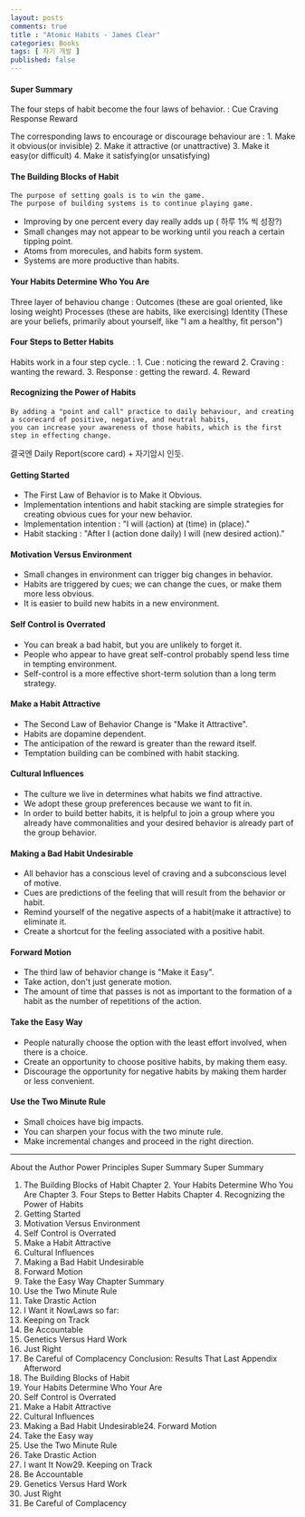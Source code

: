 ```yaml
---
layout: posts
comments: true
title : "Atomic Habits - James Clear"
categories: Books
tags: [ 자기 개발 ]
published: false
---
```


#### Super Summary

The four steps of habit become the four laws of behavior.
 : Cue
   Craving
   Response
   Reward

The corresponding laws to encourage or discourage behaviour are
 : 1. Make it obvious(or invisible)
   2. Make it attractive (or unattractive)
   3. Make it easy(or difficult)
   4. Make it satisfying(or unsatisfying)

#### The Building Blocks of Habit

```
The purpose of setting goals is to win the game.
The purpose of building systems is to continue playing game.
```

- Improving by one percent every day really adds up ( 하루 1% 씩 성장?)
- Small changes may not appear to be working until you reach a certain tipping point.
- Atoms from morecules, and habits form system.
- Systems are more productive than habits.

#### Your Habits Determine Who You Are

Three layer of behaviou change
 : Outcomes (these are goal oriented, like losing weight)
   Processes (these are habits, like exercising)
   Identity (These are your beliefs, primarily about yourself, like "I am a healthy, fit person")

#### Four Steps to Better Habits

Habits work in a four step cycle.
 : 1. Cue : noticing the reward
   2. Craving : wanting the reward.
   3. Response : getting the reward.
   4. Reward

#### Recognizing the Power of Habits

```
By adding a "point and call" practice to daily behaviour, and creating a scorecard of positive, negative, and neutral habits,
you can increase your awareness of those habits, which is the first step in effecting change. 
```
결국엔 Daily Report(score card) + 자기암시 인듯.

#### Getting Started

- The First Law of Behavior is to Make it Obvious.
- Implementation intentions and habit stacking are simple strategies for creating obvious cues for your new behavior.
- Implementation intention : "I will (action) at (time) in (place)."
- Habit stacking : "After I (action done daily) I will (new desired action)."

#### Motivation Versus Environment

- Small changes in environment can trigger big changes in behavior.
- Habits are triggered by cues; we can change the cues, or make them more less obvious.
- It is easier to build new habits in a new environment.

#### Self Control is Overrated

- You can break a bad habit, but you are unlikely to forget it.
- People who appear to have great self-control probably spend less time in tempting environment.
- Self-control is a more effective short-term solution than a long term strategy.

#### Make a Habit Attractive

- The Second Law of Behavior Change is "Make it Attractive".
- Habits are dopamine dependent.
- The anticipation of the reward is greater than the reward itself.
- Temptation building can be combined with habit stacking.

#### Cultural Influences

- The culture we live in determines what habits we find attractive.
- We adopt these group preferences because we want to fit in.
- In order to build better habits, it is helpful to join a group where you already have commonalities and your desired behavior is already part of the group behavior.

#### Making a Bad Habit Undesirable

- All behavior has a conscious level of craving and a subconscious level of motive.
- Cues are predictions of the feeling that will result from the behavior or habit.
- Remind yourself of the negative aspects of a habit(make it attractive) to eliminate it.
- Create a shortcut for the feeling associated with a positive habit.

#### Forward Motion

- The third law of behavior change is "Make it Easy".
- Take action, don't just generate motion.
- The amount of time that passes is not as important to the formation of a habit as the number of repetitions of the action.

#### Take the Easy Way

- People naturally choose the option with the least effort involved, when there is a choice.
- Create an opportunity to choose positive habits, by making them easy.
- Discourage the opportunity for negative habits by making them harder or less convenient.

#### Use the Two Minute Rule

- Small choices have big impacts.
- You can sharpen your focus with the two minute rule.
- Make incremental changes and proceed in the right direction.


---

About the Author
Power Principles
Super Summary
Super Summary  
1. The Building Blocks of Habit
Chapter 2. Your Habits Determine Who You Are
Chapter 3. Four Steps to Better Habits
Chapter 4. Recognizing the Power of Habits 
2. Getting Started 
3. Motivation Versus Environment 
4. Self Control is Overrated
5. Make a Habit Attractive
6. Cultural Influences
7. Making a Bad Habit Undesirable
8. Forward Motion
9. Take the Easy Way
Chapter Summary
10. Use the Two Minute Rule
11. Take Drastic Action
12. I Want it NowLaws so far:
13. Keeping on Track
14. Be Accountable
15. Genetics Versus Hard Work
16. Just Right
17. Be Careful of Complacency
Conclusion: Results That Last
Appendix
Afterword
18. The Building Blocks of Habit
19. Your Habits Determine Who Your Are
20. Self Control is Overrated
21. Make a Habit Attractive
22. Cultural Influences
23. Making a Bad Habit Undesirable24. Forward Motion
25. Take the Easy way
26. Use the Two Minute Rule
27. Take Drastic Action
28. I want It Now29. Keeping on Track
30. Be Accountable
31. Genetics Versus Hard Work
32. Just Right
33. Be Careful of Complacency


